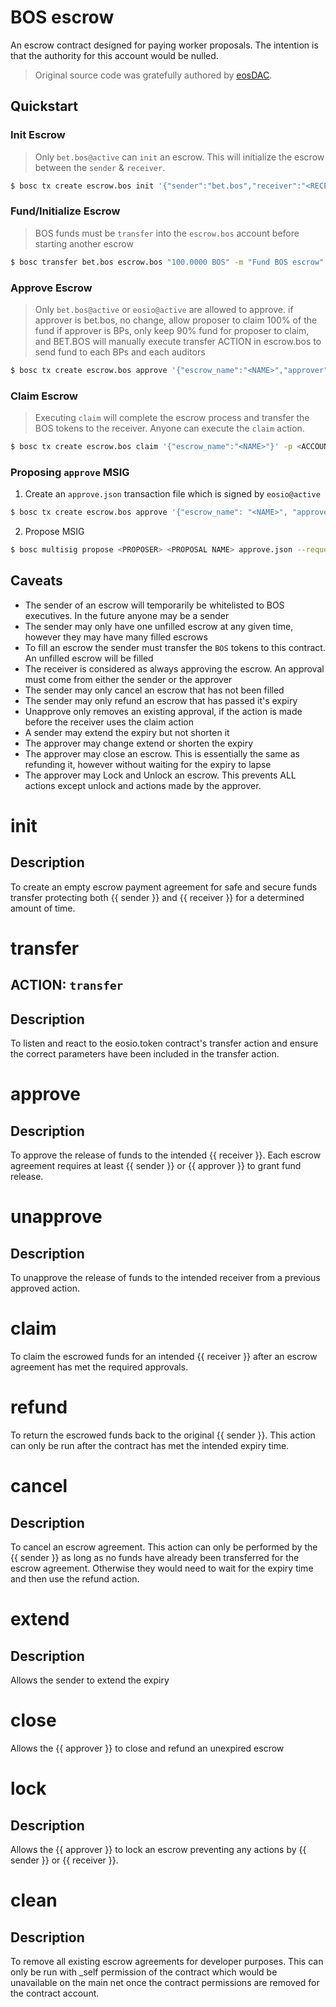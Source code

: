 # BOS escrow

An escrow contract designed for paying worker proposals.  The intention is that the authority for this account would be nulled.

> Original source code was gratefully authored by [eosDAC](https://github.com/eosdac/dacescrow).

## Quickstart

### Init Escrow

> Only `bet.bos@active` can `init` an escrow.
> This will initialize the escrow between the `sender` & `receiver`.

```bash
$ bosc tx create escrow.bos init '{"sender":"bet.bos","receiver":"<RECEIVER>","approver":"eosio","escrow_name":"<NAME>","expires_at":"2019-09-15T00:00:00","memo":"BOS escrow"}' -p bet.bos
```

### Fund/Initialize Escrow

> BOS funds must be `transfer` into the `escrow.bos` account before starting another escrow

```bash
$ bosc transfer bet.bos escrow.bos "100.0000 BOS" -m "Fund BOS escrow" -p bet.bos
```

### Approve Escrow

> Only `bet.bos@active` or `eosio@active` are allowed to approve.
> if approver is bet.bos, no change, allow proposer to claim 100% of the fund
> if approver is BPs, only keep 90% fund for proposer to claim, and BET.BOS will manually execute transfer ACTION in escrow.bos to send fund to each BPs and each auditors

```bash
$ bosc tx create escrow.bos approve '{"escrow_name":"<NAME>","approver":"eosio"}' -p eosio
```

### Claim Escrow

> Executing `claim` will complete the escrow process and transfer the BOS tokens to the receiver.
> Anyone can execute the `claim` action.

```bash
$ bosc tx create escrow.bos claim '{"escrow_name":"<NAME>"}' -p <ACCOUNT>
```

### Proposing `approve` MSIG

1. Create an `approve.json` transaction file which is signed by `eosio@active`

```bash
$ bosc tx create escrow.bos approve '{"escrow_name": "<NAME>", "approver":"eosio"}' -p eosio --skip-sign --expiration 36000 --write-transaction approve.json
```

2. Propose MSIG

```bash
$ bosc multisig propose <PROPOSER> <PROPOSAL NAME> approve.json --request-producers
```

## Caveats

- The sender of an escrow will temporarily be whitelisted to BOS executives. In the future anyone may be a sender
- The sender may only have one unfilled escrow at any given time, however they may have many filled escrows
- To fill an escrow the sender must transfer the `BOS` tokens to this contract. An unfilled escrow will be filled
- The receiver is considered as always approving the escrow. An approval must come from either the sender or the approver
- The sender may only cancel an escrow that has not been filled
- The sender may only refund an escrow that has passed it's expiry
- Unapprove only removes an existing approval, if the action is made before the receiver uses the claim action
- A sender may extend the expiry but not shorten it
- The approver may change extend or shorten the expiry
- The approver may close an escrow. This is essentially the same as refunding it, however without waiting for the expiry to lapse
- The approver may Lock and Unlock an escrow. This prevents ALL actions except unlock and actions made by the approver.

<h1 class="contract">init</h1>

## Description

To create an empty escrow payment agreement for safe and secure funds transfer protecting both {{ sender }} and {{ receiver }} for a determined amount of time.

<h1 class="contract">transfer</h1>

## ACTION: `transfer`

## Description

To listen and react to the eosio.token contract's transfer action and ensure the correct parameters have been included in the transfer action.

<h1 class="contract">approve</h1>

## Description

To approve the release of funds to the intended {{ receiver }}. Each escrow agreement requires at least {{ sender }} or {{ approver }} to grant fund release.

<h1 class="contract">unapprove</h1>

## Description

To unapprove the release of funds to the intended receiver from a previous approved action.

<h1 class="contract">claim</h1>

To claim the escrowed funds for an intended {{ receiver }} after an escrow agreement has met the required approvals.

<h1 class="contract">refund</h1>

To return the escrowed funds back to the original {{ sender }}. This action can only be run after the contract has met the intended expiry time.

<h1 class="contract">cancel</h1>

## Description

To cancel an escrow agreement. This action can only be performed by the {{ sender }} as long as no funds have already been transferred for the escrow agreement. Otherwise they would need to wait for the expiry time and then use the refund action.

<h1 class="contract">extend</h1>

## Description

Allows the sender to extend the expiry

<h1 class="contract">close</h1>

Allows the {{ approver }} to close and refund an unexpired escrow

<h1 class="contract">lock</h1>

## Description

Allows the {{ approver }} to lock an escrow preventing any actions by {{ sender }} or {{ receiver }}.

<h1 class="contract">clean</h1>

## Description

To remove all existing escrow agreements for developer purposes. This can only be run with _self permission of the contract which would be unavailable on the main net once the contract permissions are removed for the contract account.